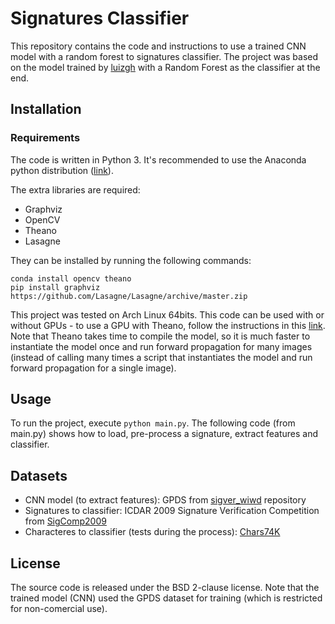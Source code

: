 # Signatures Classifier

This repository contains the code and instructions to use a trained CNN model with a random forest to signatures classifier.
The project was based on the model trained by [luizgh](https://github.com/luizgh/sigver_wiwd) with a Random Forest as the classifier at the end.

## Installation

### Requirements

The code is written in Python 3. It's recommended to use the Anaconda python distribution ([link](https://www.anaconda.com/download/)).

The extra libraries are required:

* Graphviz
* OpenCV
* Theano
* Lasagne

They can be installed by running the following commands:

```
conda install opencv theano
pip install graphviz https://github.com/Lasagne/Lasagne/archive/master.zip
```

This project was tested on Arch Linux 64bits. This code can be used with or without GPUs - to use a GPU with Theano, follow the instructions in this [link](http://deeplearning.net/software/theano/tutorial/using_gpu.html). Note that Theano takes time to compile the model, so it is much faster to instantiate the model once and run forward propagation for many images (instead of calling many times a script that instantiates the model and run forward propagation for a single image).

## Usage

To run the project, execute `python main.py`.
The following code (from main.py) shows how to load, pre-process a signature, extract features and classifier.

## Datasets

* CNN model (to extract features): GPDS from [sigver_wiwd](https://github.com/luizgh/sigver_wiwd) repository
* Signatures to classifier: ICDAR 2009 Signature Verification Competition from [SigComp2009](http://www.iapr-tc11.org/mediawiki/index.php/ICDAR_2009_Signature_Verification_Competition_(SigComp2009))
* Characteres to classifier (tests during the process): [Chars74K](http://www.ee.surrey.ac.uk/CVSSP/demos/chars74k/)

## License

The source code is released under the BSD 2-clause license. Note that the trained model (CNN) used the GPDS dataset for training (which is restricted for non-comercial use).